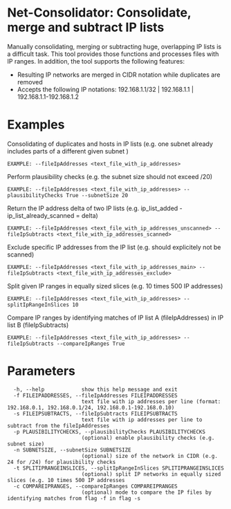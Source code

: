 # Net-Consolidator: Consolidate, merge and subtract IP lists
Manually consolidating, merging or subtracting huge, overlapping IP lists is a difficult task. This tool
provides those functions and processes files with IP ranges. In addition, the tool supports the following features:

* Resulting IP networks are merged in CIDR notation while duplicates are removed
* Accepts the following IP notations: 192.168.1.1/32 | 192.168.1.1 | 192.168.1.1-192.168.1.2

# Examples
Consolidating of duplicates and hosts in IP lists (e.g. one subnet already includes parts of a different given subnet )

```EXAMPLE: --fileIpAddresses <text_file_with_ip_addresses>```

Perform plausibility checks (e.g. the subnet size should not exceed /20)

```EXAMPLE: --fileIpAddresses <text_file_with_ip_addresses> --plausibilityChecks True --subnetSize 20```

Return the IP address delta of two IP lists (e.g. ip_list_added - ip_list_already_scanned = delta)

```EXAMPLE: --fileIpAddresses <text_file_with_ip_addresses_unscanned> --fileIpSubtracts <text_file_with_ip_addresses_scanned>```

Exclude specific IP addresses from the IP list (e.g. should explicitely not be scanned)

```EXAMPLE: --fileIpAddresses <text_file_with_ip_addresses_main> --fileIpSubtracts <text_file_with_ip_addresses_exclude>```

Split given IP ranges in equally sized slices (e.g. 10 times 500 IP addresses)

```EXAMPLE: --fileIpAddresses <text_file_with_ip_addresses> --splitIpRangeInSlices 10```

Compare IP ranges by identifying matches of IP list A (fileIpAddresses) in IP list B (fileIpSubtracts)

```EXAMPLE: --fileIpAddresses <text_file_with_ip_addresses> --fileIpSubtracts --compareIpRanges True```

# Parameters
```
  -h, --help            show this help message and exit
  -f FILEIPADDRESSES, --fileIpAddresses FILEIPADDRESSES
                        text file with ip addresses per line (format: 192.168.0.1, 192.168.0.1/24, 192.168.0.1-192.168.0.10)
  -s FILEIPSUBTRACTS, --fileIpSubtracts FILEIPSUBTRACTS
                        text file with ip addresses per line to subtract from the fileIpAddresses
  -p PLAUSIBILITYCHECKS, --plausibilityChecks PLAUSIBILITYCHECKS
                        (optional) enable plausibility checks (e.g. subnet size)
  -n SUBNETSIZE, --subnetSize SUBNETSIZE
                        (optional) size of the network in CIDR (e.g. 24 for /24) for plausibility checks
  -t SPLITIPRANGEINSLICES, --splitIpRangeInSlices SPLITIPRANGEINSLICES
                        (optional) split IP networks in equally sized slices (e.g. 10 times 500 IP addresses
  -c COMPAREIPRANGES, --compareIpRanges COMPAREIPRANGES
                        (optional) mode to compare the IP files by identifying matches from flag -f in flag -s
```
